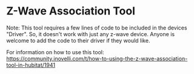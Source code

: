 # Z-Wave Association Tool

Note: This tool requires a few lines of code to be included in the devices "Driver". So, it doesn't work with just any z-wave device. Anyone is welcome to add the code to their driver if they would like.

For information on how to use this tool:
https://community.inovelli.com/t/how-to-using-the-z-wave-association-tool-in-hubitat/1941
